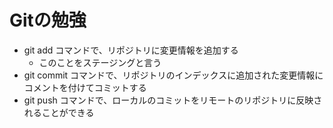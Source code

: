 # Gitの勉強
- git add コマンドで、リポジトリに変更情報を追加する
    - このことをステージングと言う
- git commit コマンドで、リポジトリのインデックスに追加された変更情報にコメントを付けてコミットする
- git push コマンドで、ローカルのコミットをリモートのリポジトリに反映されることができる
